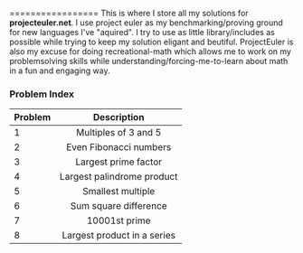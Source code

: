 =================
This is where I store all my solutions for <b>projecteuler.net</b>. I use project euler as my benchmarking/proving ground for new languages I've "aquired". I try to use as little library/includes as possible while trying to keep my solution eligant and beutiful. 
ProjectEuler is also my excuse for doing recreational-math which allows me
to work on my problemsolving skills while understanding/forcing-me-to-learn about math in a fun and engaging way.



### Problem Index

| Problem        | Description           |
| ------------- |:--------------------:|
| 1     | Multiples of 3 and 5 |
| 2     | Even Fibonacci numbers |
| 3     | Largest prime factor |
| 4     | Largest palindrome product |
| 5     | Smallest multiple |
| 6     | Sum square difference |
| 7     | 10001st prime |
| 8     | Largest product in a series |
